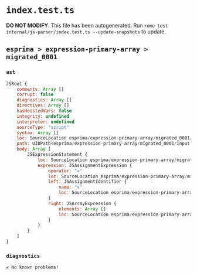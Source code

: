 # `index.test.ts`

**DO NOT MODIFY**. This file has been autogenerated. Run `rome test internal/js-parser/index.test.ts --update-snapshots` to update.

## `esprima > expression-primary-array > migrated_0001`

### `ast`

```javascript
JSRoot {
	comments: Array []
	corrupt: false
	diagnostics: Array []
	directives: Array []
	hasHoistedVars: false
	integrity: undefined
	interpreter: undefined
	sourceType: "script"
	syntax: Array []
	loc: SourceLocation esprima/expression-primary-array/migrated_0001/input.js 1:0-1:7
	path: UIDPath<esprima/expression-primary-array/migrated_0001/input.js>
	body: Array [
		JSExpressionStatement {
			loc: SourceLocation esprima/expression-primary-array/migrated_0001/input.js 1:0-1:7
			expression: JSAssignmentExpression {
				operator: "="
				loc: SourceLocation esprima/expression-primary-array/migrated_0001/input.js 1:0-1:7
				left: JSAssignmentIdentifier {
					name: "x"
					loc: SourceLocation esprima/expression-primary-array/migrated_0001/input.js 1:0-1:1 (x)
				}
				right: JSArrayExpression {
					elements: Array []
					loc: SourceLocation esprima/expression-primary-array/migrated_0001/input.js 1:4-1:7
				}
			}
		}
	]
}
```

### `diagnostics`

```
✔ No known problems!

```
